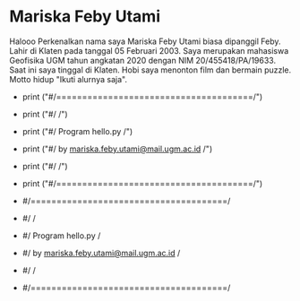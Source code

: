 # Mariska Feby Utami
Halooo Perkenalkan nama saya Mariska Feby Utami biasa dipanggil Feby. Lahir di Klaten pada tanggal 05 Februari 2003. Saya merupakan mahasiswa Geofisika UGM tahun angkatan 2020 dengan NIM 20/455418/PA/19633. Saat ini saya tinggal di Klaten. Hobi saya menonton film dan bermain puzzle. Motto hidup "Ikuti alurnya saja".

- print ("#/======================================/")
- print ("#/                                      /")
- print ("#/          Program hello.py            /")
- print ("#/ by mariska.feby.utami@mail.ugm.ac.id /")
- print ("#/                                      /")
- print ("#/======================================/")

- #/======================================/
- #/                                      /
- #/          Program hello.py            /
- #/ by mariska.feby.utami@mail.ugm.ac.id /
- #/                                      /
- #/======================================/
